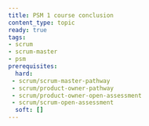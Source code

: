```yaml
---
title: PSM 1 course conclusion
content_type: topic
ready: true
tags:
- scrum
- scrum-master
- psm
prerequisites:
  hard: 
 - scrum/scrum-master-pathway
 - scrum/product-owner-pathway
 - scrum/product-owner-open-assessment
 - scrum/scrum-open-assessment
  soft: []
---
```

